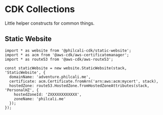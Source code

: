 # CDK Collections

Little helper constructs for common things.

## Static Website

```
import * as website from '@philcali-cdk/static-website';
import * as acm from '@aws-cdk/aws-certificatemanager';
import * as route53 from '@aws-cdk/aws-route53';

const staticWebsite = new website.StaticWebsite(stack, 'StaticWebsite', {
  domainName: 'adventure.philcali.me',
  certificate: acm.Certificate.fromArn('arn:aws:acm:mycert', stack),
  hostedZone: route53.HostedZone.fromHostedZoneAttributes(stack, 'PersonalHZ', {
    hostedZoneId: 'ZXXXXXXXXXXXX',
    zoneName: 'philcali.me'
  });
});
```
